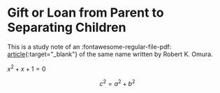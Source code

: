 # Gift or Loan from Parent to Separating Children

This is a study note of an  :fontawesome-regular-file-pdf: [article](https://drive.google.com/file/d/10BY3VcrxM2cKi1UUYv473TFc4Oec7xKD/view?usp=sharing){:target="_blank"} of the same name written by Robert K. Omura.

$x^2 + x + 1 = 0$

$$
c^2 = a^2 + b^2
$$


